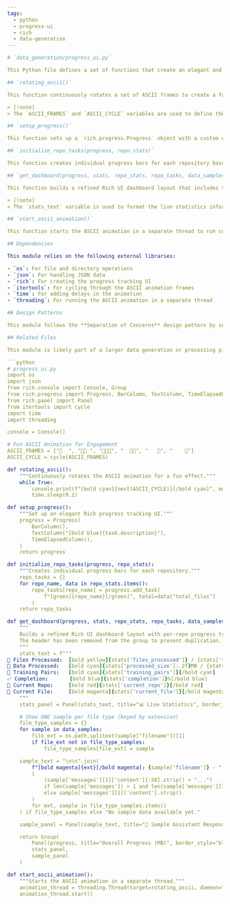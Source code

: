 ```yaml
---
tags: 
  - python
  - progress-ui
  - rich
  - data-generation
---

# `data_generation/progress_ui.py`

This Python file defines a set of functions that create an elegant and interactive progress tracking user interface (UI) using the `rich` library. The UI includes a rotating ASCII animation, per-repository progress bars, and a dashboard that displays live statistics and sample data. This module is designed to be used in a larger data generation or processing pipeline to provide users with a visually appealing and informative progress tracking experience.

## `rotating_ascii()`

This function continuously rotates a set of ASCII frames to create a fun and engaging animation. It runs in a separate thread to avoid blocking the main execution.

> [!note]
> The `ASCII_FRAMES` and `ASCII_CYCLE` variables are used to define the animation sequence and cycle through the frames.

## `setup_progress()`

This function sets up a `rich.progress.Progress` object with a custom configuration, including a progress bar, task description, and time elapsed column.

## `initialize_repo_tasks(progress, repo_stats)`

This function creates individual progress bars for each repository based on the provided `repo_stats` dictionary. It returns a dictionary of `Progress` tasks, where the keys are the repository names.

## `get_dashboard(progress, stats, repo_stats, repo_tasks, data_samples)`

This function builds a refined Rich UI dashboard layout that includes the overall progress, live statistics, and a sample of the generated data. The dashboard is composed of several `rich.panel.Panel` objects arranged in a `rich.group.Group`.

> [!note]
> The `stats_text` variable is used to format the live statistics information, and the `file_type_samples` dictionary is used to display one sample per file type.

## `start_ascii_animation()`

This function starts the ASCII animation in a separate thread to run continuously without blocking the main execution.

## Dependencies

This module relies on the following external libraries:

- `os`: For file and directory operations
- `json`: For handling JSON data
- `rich`: For creating the progress tracking UI
- `itertools`: For cycling through the ASCII animation frames
- `time`: For adding delays in the animation
- `threading`: For running the ASCII animation in a separate thread

## Design Patterns

This module follows the **Separation of Concerns** design pattern by separating the progress tracking UI logic from the main data generation or processing logic. This allows for the progress tracking functionality to be easily integrated into different projects or pipelines.

## Related Files

This module is likely part of a larger data generation or processing pipeline, and may be related to other files in the `data_generation` directory. For example, the main data generation script might be located at `[[data_generation/main.py]]`.

```python
# progress_ui.py
import os
import json
from rich.console import Console, Group
from rich.progress import Progress, BarColumn, TextColumn, TimeElapsedColumn
from rich.panel import Panel
from itertools import cycle
import time
import threading

console = Console()

# Fun ASCII Animation for Engagement
ASCII_FRAMES = ["🚀  ", "🚀🚀 ", "🚀🚀🚀", "  🚀🚀", "   🚀", "    🚀"]
ASCII_CYCLE = cycle(ASCII_FRAMES)

def rotating_ascii():
    """Continuously rotates the ASCII animation for a fun effect."""
    while True:
        console.print(f"[bold cyan]{next(ASCII_CYCLE)}[/bold cyan]", end="\r")
        time.sleep(0.2)

def setup_progress():
    """Set up an elegant Rich progress tracking UI."""
    progress = Progress(
        BarColumn(),
        TextColumn("[bold blue]{task.description}"),
        TimeElapsedColumn(),
    )
    return progress

def initialize_repo_tasks(progress, repo_stats):
    """Creates individual progress bars for each repository."""
    repo_tasks = {}
    for repo_name, data in repo_stats.items():
        repo_tasks[repo_name] = progress.add_task(
            f"[green]{repo_name}[/green]", total=data["total_files"]
        )
    return repo_tasks

def get_dashboard(progress, stats, repo_stats, repo_tasks, data_samples):
    """
    Builds a refined Rich UI dashboard layout with per-repo progress tracking and a sample data preview.
    The header has been removed from the group to prevent duplication.
    """
    stats_text = f"""
📄 Files Processed:  [bold yellow]{stats['files_processed']} / {stats['total_files']}[/bold yellow]
📂 Data Processed:   [bold cyan]{stats['processed_size']:.2f}MB / {stats['total_size']:.2f}MB[/bold cyan]
📝 Training Pairs:   [bold cyan]{stats['training_pairs']}[/bold cyan]
✅ Completion:       [bold blue]{stats['completion']}%[/bold blue]
🔄 Current Repo:     [bold red]{stats['current_repo']}[/bold red]
📄 Current File:     [bold magenta]{stats['current_file']}[/bold magenta]
    """
    stats_panel = Panel(stats_text, title="📊 Live Statistics", border_style="green")

    # Show ONE sample per file type (keyed by extension)
    file_type_samples = {}
    for sample in data_samples:
        file_ext = os.path.splitext(sample["filename"])[1]
        if file_ext not in file_type_samples:
            file_type_samples[file_ext] = sample

    sample_text = "\n\n".join(
        f"[bold magenta]{ext}[/bold magenta]: {sample['filename']} - " +
        (
            (sample['messages'][1]['content'][:50].strip() + "...")
            if len(sample['messages']) > 1 and len(sample['messages'][1]['content']) > 50
            else sample['messages'][1]['content'].strip()
        )
        for ext, sample in file_type_samples.items()
    ) if file_type_samples else "No sample data available yet."

    sample_panel = Panel(sample_text, title="📑 Sample Assistant Responses (Concise)", border_style="blue")

    return Group(
        Panel(progress, title="Overall Progress (MB)", border_style="blue"),
        stats_panel,
        sample_panel
    )

def start_ascii_animation():
    """Starts the ASCII animation in a separate thread."""
    animation_thread = threading.Thread(target=rotating_ascii, daemon=True)
    animation_thread.start()
```